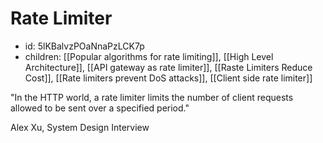 # Rate Limiter
* id: 5lKBalvzPOaNnaPzLCK7p
* children: [[Popular algorithms for rate limiting]], [[High Level Architecture]], [[API gateway as rate limiter]], [[Raste Limiters Reduce Cost]], [[Rate limiters prevent DoS attacks]], [[Client side rate limiter]]

"In the HTTP world, a rate limiter limits the number of client requests allowed to be sent over a specified period."

Alex Xu, System Design Interview
